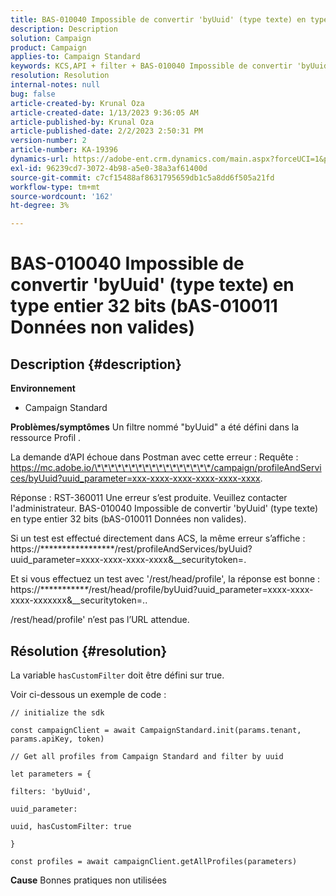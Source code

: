 ```yaml
---
title: BAS-010040 Impossible de convertir 'byUuid' (type texte) en type entier 32 bits (bAS-010011 Données non valides)
description: Description
solution: Campaign
product: Campaign
applies-to: Campaign Standard
keywords: KCS,API + filter + BAS-010040 Impossible de convertir 'byUuid' (type texte) en type entier 32 bits (bAS-010011 Données non valides)
resolution: Resolution
internal-notes: null
bug: false
article-created-by: Krunal Oza
article-created-date: 1/13/2023 9:36:05 AM
article-published-by: Krunal Oza
article-published-date: 2/2/2023 2:50:31 PM
version-number: 2
article-number: KA-19396
dynamics-url: https://adobe-ent.crm.dynamics.com/main.aspx?forceUCI=1&pagetype=entityrecord&etn=knowledgearticle&id=540924b2-2593-ed11-aad1-6045bd006793
exl-id: 96239cd7-3072-4b98-a5e0-38a3af61400d
source-git-commit: c7cf15488af8631795659db1c5a8dd6f505a21fd
workflow-type: tm+mt
source-wordcount: '162'
ht-degree: 3%

---
```


# BAS-010040 Impossible de convertir &#39;byUuid&#39; (type texte) en type entier 32 bits (bAS-010011 Données non valides)

## Description {#description}

<b>Environnement</b>
- Campaign Standard



<b>Problèmes/symptômes</b>
Un filtre nommé &quot;byUuid&quot; a été défini dans la ressource Profil .

La demande d’API échoue dans Postman avec cette erreur : Requête : https://mc.adobe.io/\*\*\*\*\*\*\*\*\*\*\*\*\*\*\*\*\*/campaign/profileAndServices/byUuid?uuid_parameter=xxx-xxxx-xxxx-xxxx-xxxx-xxxx.

Réponse : RST-360011 Une erreur s’est produite. Veuillez contacter l&#39;administrateur.
BAS-010040 Impossible de convertir &#39;byUuid&#39; (type texte) en type entier 32 bits (bAS-010011 Données non valides).

Si un test est effectué directement dans ACS, la même erreur s’affiche : https://\*\*\*\*\*\*\*\*\*\*\*\*\*\*\*\*\*/rest/profileAndServices/byUuid?uuid_parameter=xxxx-xxxx-xxxx-xxxx&amp;__securitytoken=.

Et si vous effectuez un test avec &#39;/rest/head/profile&#39;, la réponse est bonne : https://\*\*\*\*\*\*\*\*\*\**\**/rest/head/profile/byUuid?uuid_parameter=xxxx-xxxx-xxxx-xxxxxxx&amp;__securitytoken=..

/rest/head/profile&#39; n’est pas l’URL attendue.


## Résolution {#resolution}


La variable `hasCustomFilter` doit être défini sur true.

Voir ci-dessous un exemple de code :




```
// initialize the sdk
```




`const campaignClient = await CampaignStandard.init(params.tenant, params.apiKey, token)`

`// Get all profiles from Campaign Standard and filter by uuid`

`let parameters = {`

`filters: 'byUuid',`

`uuid_parameter:`

`uuid, hasCustomFilter: true`

`}`

`const profiles = await campaignClient.getAllProfiles(parameters)`


<b>Cause</b>
Bonnes pratiques non utilisées
